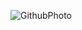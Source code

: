 ![GithubPhoto](https://avatars1.githubusercontent.com/u/39892545?s=400&u=6810702f8f922e131feb75c580052ba06da1e0f9&v=4)
